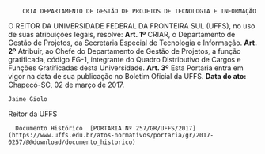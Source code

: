         CRIA DEPARTAMENTO DE GESTÃO DE PROJETOS DE TECNOLOGIA E INFORMAÇÃO  

 O REITOR DA UNIVERSIDADE FEDERAL DA FRONTEIRA SUL (UFFS), no uso de suas atribuições legais, resolve:   **Art. 1º** CRIAR, o Departamento de Gestão de Projetos, da Secretaria Especial de Tecnologia e Informação.   **Art. 2º** Atribuir, ao Chefe do Departamento de Gestão de Projetos, a função gratificada, código FG-1, integrante do Quadro Distributivo de Cargos e Funções Gratificadas desta Universidade.   **Art. 3º** Esta Portaria entra em vigor na data de sua publicação no Boletim Oficial da UFFS.      **Data do ato:** Chapecó-SC, 02 de março de 2017.   
 

    Jaime Giolo   
 Reitor da UFFS 

      Documento Histórico  [PORTARIA Nº 257/GR/UFFS/2017](https://www.uffs.edu.br/atos-normativos/portaria/gr/2017-0257/@@download/documento_historico)     
      